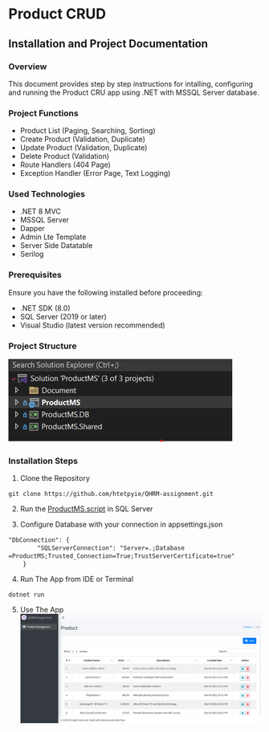 # Product CRUD

## Installation and Project Documentation

### Overview
This document provides step by step instructions for intalling, configuring and running the Product CRU app using .NET with MSSQL Server database.

### Project Functions
* Product List (Paging, Searching, Sorting)
* Create Product (Validation, Duplicate)
* Update Product (Validation, Duplicate)
* Delete Product (Validation)
* Route Handlers (404 Page)
* Exception Handler (Error Page, Text Logging)


### Used Technologies
* .NET 8 MVC
* MSSQL Server
* Dapper
* Admin Lte Template
* Server Side Datatable
* Serilog

### Prerequisites
Ensure you have the following installed before proceeding:
* .NET SDK (8.0)
* SQL Server (2019 or later)
* Visual Studio (latest version recommended)


### Project Structure
<img src="https://github.com/htetpyie/QHRM-assignment/blob/master/project-structure.png"></img>

### Installation Steps
1. Clone the Repository
```
git clone https://github.com/htetpyie/QHRM-assignment.git
```

2. Run the [ProductMS.script](https://github.com/htetpyie/QHRM-assignment/blob/master/ProductMS.sql) in SQL Server


3.  Configure Database with your connection in appsettings.json
```
"DbConnection": {
        "SQLServerConnection": "Server=.;Database =ProductMS;Trusted_Connection=True;TrustServerCertificate=true"
    }
```

4. Run The App from IDE or Terminal
```
dotnet run
```

5. Use The App
<img src="https://github.com/htetpyie/QHRM-assignment/blob/master/project-sample.png"></img>







